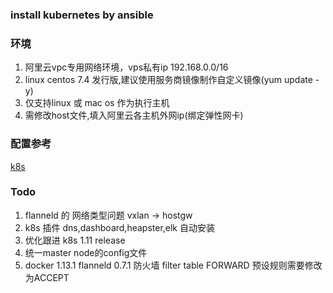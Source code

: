 ### install kubernetes by ansible
### 环境
1. 阿里云vpc专用网络环境，vps私有ip 192.168.0.0/16
2. linux centos 7.4 发行版,建议使用服务商镜像制作自定义镜像(yum update -y)
3. 仅支持linux 或 mac os 作为执行主机
4. 需修改host文件,填入阿里云各主机外网ip(绑定弹性网卡)

### 配置参考
[k8s](https://jimmysong.io/kubernetes-handbook/)

### Todo
1. flanneld 的 网络类型问题 vxlan -> hostgw
2. k8s 插件 dns,dashboard,heapster,elk 自动安装
3. 优化跟进 k8s 1.11 release
4. 统一master node的config文件
5. docker 1.13.1 flanneld 0.7.1 防火墙 filter table FORWARD 预设规则需要修改为ACCEPT
